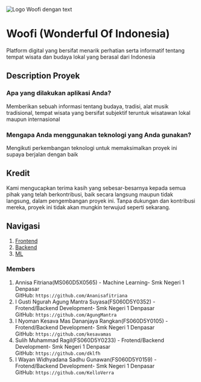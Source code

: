 ![Logo Woofi dengan text ](https://github.com/user-attachments/assets/930b375a-e545-4058-971b-338fad6f1b35)

# **Woofi (Wonderful Of Indonesia)**
Platform digital yang bersifat menarik perhatian serta informatif tentang tempat wisata dan budaya lokal yang berasal dari Indonesia

## Description Proyek

### Apa yang dilakukan aplikasi Anda?
Memberikan sebuah informasi tentang budaya, tradisi, alat musik tradisional, tempat wisata yang bersifat subjektif teruntuk wisatawan lokal maupun internasional

### Mengapa Anda menggunakan teknologi yang Anda gunakan? 
Mengikuti perkembangan teknologi untuk memaksimalkan proyek ini supaya berjalan dengan baik

## Kredit
Kami mengucapkan terima kasih yang sebesar-besarnya kepada semua pihak yang telah berkontribusi, baik secara langsung maupun tidak langsung, dalam pengembangan proyek ini. Tanpa dukungan dan kontribusi mereka, proyek ini tidak akan mungkin terwujud seperti sekarang.

## Navigasi
1. [Frontend](https://github.com/CC25-SF061/woofi-frontend/)
2. [Backend](https://github.com/CC25-SF061/woofi-backend)
3. [ML](https://github.com/CC25-SF061/woofi-ml)
   
### Members
1. Annisa Fitriana(MS060D5X0565) - Machine Learning- Smk Negeri 1 Denpasar </br>
GitHub: ```https://github.com/Ananisafitriana```
2. I Gusti Ngurah Agung Mantra Suyasa(FS060D5Y0352) - Frotend/Backend Development- Smk Negeri 1 Denpasar </br>
GitHub: ```https://github.com/AgungMantra```
3. I Nyoman Kesava Mas Dananjaya Rangkan(FS060D5Y0105) - Frotend/Backend Development- Smk Negeri 1 Denpasar </br>
GitHub: ```https://github.com/kesavamas```
4. Sulih Muhammad Ragil(FS060D5Y0233) - Frotend/Backend Development- Smk Negeri 1 Denpasar </br>
GitHub: ```https://github.com/dklfh```
5. I Wayan Widhyadana Sadhu Gunawan(FS060D5Y0159) - Frotend/Backend Development- Smk Negeri 1 Denpasar </br>
GitHub: ```https://github.com/KelloVerra```
